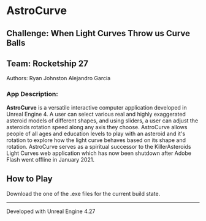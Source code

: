 # AstroCurve
## Challenge: When Light Curves Throw us Curve Balls
## Team: Rocketship 27

Authors:
Ryan Johnston 
Alejandro Garcia

### App Description:

**AstroCurve** is a versatile interactive computer application developed in Unreal Engine 4. A user can select various real and highly exaggerated asteroid models of different shapes, and using sliders, a user can adjust the asteroids rotation speed along any axis they choose.  AstroCurve allows people of all ages and education levels to play with an asteroid and it's rotation to explore how the light curve behaves based on its shape and rotation. AstroCurve serves as a spiritual successor to the KillerAsteroids Light Curves web application which has now been shutdown after Adobe Flash went offline in January 2021.

## How to Play

Download the one of the .exe files for the current build state.

______________________________________________________________________________
Developed with Unreal Engine 4.27
